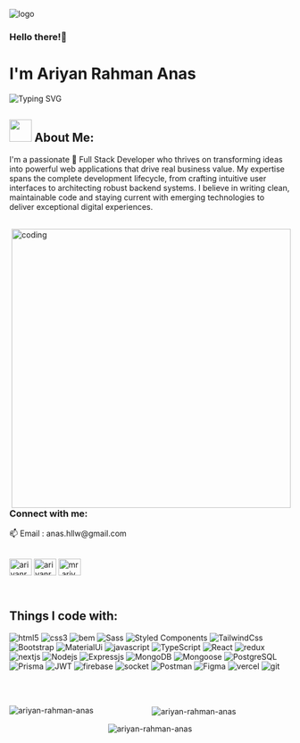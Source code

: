 ![logo](https://github.com/Ariyan-Rahman-Anas/Ariyan-Rahman-Anas/blob/main/Automotive%20(Banner%20(Landscape))%20(1).png)
### Hello there!👋
<h1>I'm Ariyan Rahman Anas</h1>

![Typing SVG](https://readme-typing-svg.herokuapp.com?font=Poppins&size=22&color=071A22&vCenter=true&width=250&height=35&lines=Software+Engineer;UI+%26+UX+Designer;MERN+Stack+Developer)

## <img src="https://media.giphy.com/media/WUlplcMpOCEmTGBtBW/giphy.gif" width="40"> **About Me:**

I'm a passionate 🌱 Full Stack Developer who thrives on transforming ideas into powerful web applications that drive real business value. My expertise spans the complete development lifecycle, from crafting intuitive user interfaces to architecting robust backend systems. I believe in writing clean, maintainable code and staying current with emerging technologies to deliver exceptional digital experiences.


</br>
<img align="right" alt="coding" width="500" src="https://miro.medium.com/v2/resize:fit:2000/1*-ntL3Dsvc-dJ5cLGRtSuEw.gif" />
</br>
<h3 align="left">Connect with me:</h3>
📫 Email : anas.hllw@gmail.com
</br>
</br>
<p align="left">
<a href="https://linkedin.com/in/ariyanrahmananas" target="blank"><img align="center" src="https://raw.githubusercontent.com/rahuldkjain/github-profile-readme-generator/master/src/images/icons/Social/linked-in-alt.svg" alt="ariyanrahmananas" height="30" width="40" /></a>
<a href="https://fb.com/ariyanrahmananas69" target="blank"><img align="center" src="https://raw.githubusercontent.com/rahuldkjain/github-profile-readme-generator/master/src/images/icons/Social/facebook.svg" alt="ariyanrahmananas69" height="30" width="40" /></a>
<a href="https://instagram.com/mr.ariyan.rahman.anas" target="blank"><img align="center" src="https://raw.githubusercontent.com/rahuldkjain/github-profile-readme-generator/master/src/images/icons/Social/instagram.svg" alt="mr.ariyan.rahman.anas" height="30" width="40" /></a>
</p>
</br>
<div width="100%">
 


## Things I code with:
<p>
  <img alt="html5" src="https://img.shields.io/badge/-HTML5-E34F26?style=flat-square&logo=html5&logoColor=white" />
  <img alt="css3" src="https://img.shields.io/badge/-CSS3-1572B6?style=flat-square&logo=css3&logoColor=white" />
  <img alt="bem" src="https://img.shields.io/badge/-BEM-17A2B8?style=flat-square&logo=bem&logoColor=white" />
  <img alt="Sass" src="https://img.shields.io/badge/-Sass-CC6699?style=flat-square&logo=sass&logoColor=white" />
  <img alt="Styled Components" src="https://img.shields.io/badge/-Styled_Components-DB7093?style=flat-square&logo=styled-components&logoColor=white" />
  <img alt="TailwindCss" src="https://img.shields.io/badge/-TailwindCSS-06B6D4?style=flat-square&logo=tailwindcss&logoColor=white" />
  <img alt="Bootstrap" src="https://img.shields.io/badge/-Bootstrap-7952B3?style=flat-square&logo=bootstrap&logoColor=white" />
  <img alt="MaterialUi" src="https://img.shields.io/badge/-Material--UI-007FFF?style=flat-square&logo=mui&logoColor=white" />

   <img alt="javascript" src="https://img.shields.io/badge/-JavaScript-F7DF1E?style=flat-square&logo=javascript&logoColor=black" />
   <img alt="TypeScript" src="https://img.shields.io/badge/-TypeScript-3178C6?style=flat-square&logo=typescript&logoColor=white" />

  <img alt="React" src="https://img.shields.io/badge/-React-61DAFB?style=flat-square&logo=react&logoColor=black" />
  <img alt="redux" src="https://img.shields.io/badge/-Redux-764ABC?style=flat-square&logo=redux&logoColor=white" />
  <img alt="nextjs" src="https://img.shields.io/badge/-Next.js-000000?style=flat-square&logo=nextdotjs&logoColor=white" />

   <img alt="Nodejs" src="https://img.shields.io/badge/-Node.js-339933?style=flat-square&logo=nodedotjs&logoColor=white" />
   <img alt="Expressjs" src="https://img.shields.io/badge/-Express.js-000000?style=flat-square&logo=express&logoColor=white" />
   <img alt="MongoDB" src="https://img.shields.io/badge/-MongoDB-47A248?style=flat-square&logo=mongodb&logoColor=white" />
   <img alt="Mongoose" src="https://img.shields.io/badge/-Mongoose-880000?style=flat-square&logo=mongoose&logoColor=white" />
   <img alt="PostgreSQL" src="https://img.shields.io/badge/-PostgreSQL-4169E1?style=flat-square&logo=postgresql&logoColor=white" />
   <img alt="Prisma" src="https://img.shields.io/badge/-Prisma-2D3748?style=flat-square&logo=prisma&logoColor=white" />
   <img alt="JWT" src="https://img.shields.io/badge/-JWT-000000?style=flat-square&logo=jsonwebtokens&logoColor=white" />
   <img alt="firebase" src="https://img.shields.io/badge/-Firebase-FFCA28?style=flat-square&logo=firebase&logoColor=black" />
   <img alt="socket" src="https://img.shields.io/badge/-Socket.io-010101?style=flat-square&logo=socketdotio&logoColor=white" />
   <img alt="Postman" src="https://img.shields.io/badge/-Postman-FF6C37?style=flat-square&logo=postman&logoColor=white" />
   <img alt="Figma" src="https://img.shields.io/badge/-Figma-F24E1E?style=flat-square&logo=figma&logoColor=white" />
   <img alt="vercel" src="https://img.shields.io/badge/-Vercel-000000?style=flat-square&logo=vercel&logoColor=white" />
   <img alt="git" src="https://img.shields.io/badge/-Git-F05032?style=flat-square&logo=git&logoColor=white" />
</p>


</div>
</br>
</br>


<div align="center" width="100%">
 <p><img align="left" src="https://github-readme-stats.vercel.app/api/top-langs?username=ariyan-rahman-anas&show_icons=true&locale=en&layout=compact" alt="ariyan-rahman-anas" /></p>

<p>&nbsp;<img align="center" src="https://github-readme-stats.vercel.app/api?username=ariyan-rahman-anas&show_icons=true&locale=en" alt="ariyan-rahman-anas" /></p>

<p><img align="center" src="https://github-readme-streak-stats.herokuapp.com/?user=ariyan-rahman-anas&" alt="ariyan-rahman-anas" /></p>
</div>
